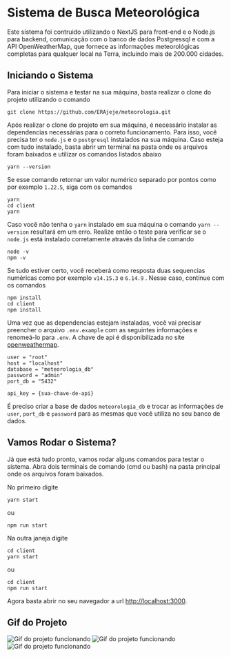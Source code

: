 # Sistema de Busca Meteorológica

Este sistema foi contruido utilizando o NextJS para front-end e o Node.js para backend, comunicação com o banco de dados Postgressql e com a API OpenWeatherMap, que fornece as informações meteorológicas completas para qualquer local na Terra, incluindo mais de 200.000 cidades. 

## Iniciando o Sistema

Para iniciar o sistema e testar na sua máquina, basta realizar o clone do projeto utilizando o comando 
```
git clone https://github.com/ERAjeje/meteorologia.git
```
Após realizar o clone do projeto em sua máquina, é necessário instalar as dependencias necessárias para o correto funcionamento. Para isso, você precisa ter o `node.js` e o `postgresql` instalados na sua máquina. Caso esteja com tudo instalado, basta abrir um terminal na pasta onde os arquivos foram baixados e utilizar os comandos listados abaixo
```
yarn --version
```
Se esse comando retornar um valor numérico separado por pontos como por exemplo `1.22.5`, siga com os comandos 
```
yarn
cd client
yarn
````
Caso você não tenha o `yarn` instalado em sua máquina o comando `yarn --version` resultará em um erro. Realize então o teste para verificar se o `node.js` está instalado corretamente através da linha de comando
```
node -v
npm -v
```
Se tudo estiver certo, você receberá como resposta duas sequencias numéricas como por exemplo `v14.15.3` e `6.14.9` . Nesse caso, continue com os comandos
```
npm install
cd client
npm install
```
Uma vez que as dependencias estejam instaladas, você vai precisar preencher o arquivo `.env.example` com as seguintes informações e renomeá-lo para `.env`. A chave de api é disponibilizada no site [openweathermap](https://home.openweathermap.org).
```
user = "root"
host = "localhost"
database = "meteorologia_db"
password = "admin"
port_db = "5432"

api_key = {sua-chave-de-api}
```
É preciso criar a base de dados `meteorologia_db` e trocar as informações de `user`, `port_db` e `password` para as mesmas que você utiliza no seu banco de dados.

## Vamos Rodar o Sistema?

Já que está tudo pronto, vamos rodar alguns comandos para testar o sistema.
Abra dois terminais de comando (cmd ou bash) na pasta principal onde os arquivos foram baixados.

No primeiro digite
```
yarn start
```
ou
```
npm run start
```
Na outra janeja digite
```
cd client
yarn start
```
ou
```
cd client
npm run start
```

Agora basta abrir no seu navegador a url [http://localhost:3000](http://localhost:3000).

## Gif do Projeto

![Gif do projeto funcionando](./public/1.gif)
![Gif do projeto funcionando](./public/2.gif)
![Gif do projeto funcionando](./public/3.gif)